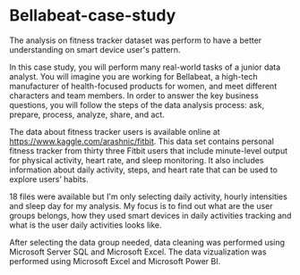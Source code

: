 # Bellabeat-case-study
The analysis on fitness tracker dataset was perform to have a better understanding on smart device user's pattern.

In this case study, you will perform many real-world tasks of a junior data analyst. You will imagine you are working for Bellabeat, a high-tech manufacturer of health-focused products for women, and meet different characters and team members. In order to answer the key business questions, you will follow the steps of the data analysis process: ask, prepare, process, analyze, share, and act.

The data about fitness tracker users is available online at https://www.kaggle.com/arashnic/fitbit. This data set contains personal fitness tracker from thirty three Fitbit users that include minute-level output for physical activity, heart rate, and sleep monitoring. It also includes information about daily activity, steps, and heart rate that can be used to explore users’ habits.

18 files were available but I'm only selecting daily activity, hourly intensities and sleep day for my analysis. My focus is to find out what are the user groups belongs, how they used smart devices in daily activities tracking and what is the user daily activities looks like.

After selecting the data group needed, data cleaning was performed using Microsoft Server SQL and Microsoft Excel. The data vizualization was performed using Microsoft Excel and Microsoft Power BI.
